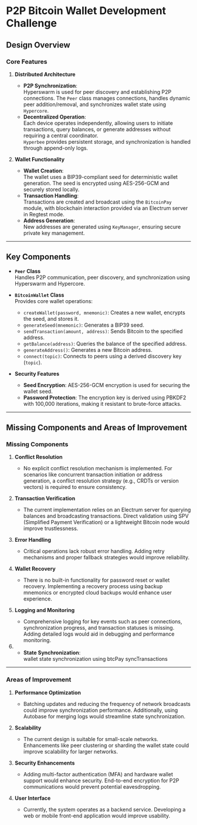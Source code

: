 # P2P Bitcoin Wallet Development Challenge

## Design Overview

### Core Features

1. **Distributed Architecture**
   - **P2P Synchronization**:  
     Hyperswarm is used for peer discovery and establishing P2P connections. The `Peer` class manages connections, handles dynamic peer addition/removal, and synchronizes wallet state using `Hypercore`.
   - **Decentralized Operation**:  
     Each device operates independently, allowing users to initiate transactions, query balances, or generate addresses without requiring a central coordinator.  
     `Hyperbee` provides persistent storage, and synchronization is handled through append-only logs.
   
2. **Wallet Functionality**
   - **Wallet Creation**:  
     The wallet uses a BIP39-compliant seed for deterministic wallet generation. The seed is encrypted using AES-256-GCM and securely stored locally.
   - **Transaction Handling**:  
     Transactions are created and broadcast using the `BitcoinPay` module, with blockchain interaction provided via an Electrum server in Regtest mode.
   - **Address Generation**:  
     New addresses are generated using `KeyManager`, ensuring secure private key management.

---

## Key Components

- **`Peer` Class**  
  Handles P2P communication, peer discovery, and synchronization using Hyperswarm and Hypercore.
  
- **`BitcoinWallet` Class**  
  Provides core wallet operations:
  - `createWallet(password, mnemonic)`: Creates a new wallet, encrypts the seed, and stores it.
  - `generateSeed(mnemonic)`: Generates a BIP39 seed.
  - `sendTransaction(amount, address)`: Sends Bitcoin to the specified address.
  - `getBalance(address)`: Queries the balance of the specified address.
  - `generateAddress()`: Generates a new Bitcoin address.
  - `connect(topic)`: Connects to peers using a derived discovery key (`topic`).

- **Security Features**  
  - **Seed Encryption**: AES-256-GCM encryption is used for securing the wallet seed.  
  - **Password Protection**: The encryption key is derived using PBKDF2 with 100,000 iterations, making it resistant to brute-force attacks.

---

## Missing Components and Areas of Improvement

### Missing Components

1. **Conflict Resolution**  
   - No explicit conflict resolution mechanism is implemented. For scenarios like concurrent transaction initiation or address generation, a conflict resolution strategy (e.g., CRDTs or version vectors) is required to ensure consistency.

2. **Transaction Verification**  
   - The current implementation relies on an Electrum server for querying balances and broadcasting transactions. Direct validation using SPV (Simplified Payment Verification) or a lightweight Bitcoin node would improve trustlessness.

3. **Error Handling**  
   - Critical operations lack robust error handling. Adding retry mechanisms and proper fallback strategies would improve reliability.

4. **Wallet Recovery**  
   - There is no built-in functionality for password reset or wallet recovery. Implementing a recovery process using backup mnemonics or encrypted cloud backups would enhance user experience.

5. **Logging and Monitoring**  
   - Comprehensive logging for key events such as peer connections, synchronization progress, and transaction statuses is missing. Adding detailed logs would aid in debugging and performance monitoring.
6.    - **State Synchronization**:  
     wallet state synchronization using btcPay syncTransactions

---

### Areas of Improvement

1. **Performance Optimization**  
   - Batching updates and reducing the frequency of network broadcasts could improve synchronization performance. Additionally, using Autobase for merging logs would streamline state synchronization.
   
2. **Scalability**  
   - The current design is suitable for small-scale networks. Enhancements like peer clustering or sharding the wallet state could improve scalability for larger networks.

3. **Security Enhancements**  
   - Adding multi-factor authentication (MFA) and hardware wallet support would enhance security. End-to-end encryption for P2P communications would prevent potential eavesdropping.

4. **User Interface**  
   - Currently, the system operates as a backend service. Developing a web or mobile front-end application would improve usability.
